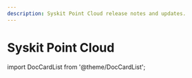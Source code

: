 ```yaml
---
description: Syskit Point Cloud release notes and updates.
---
```


# Syskit Point Cloud

import DocCardList from '@theme/DocCardList';

<DocCardList />